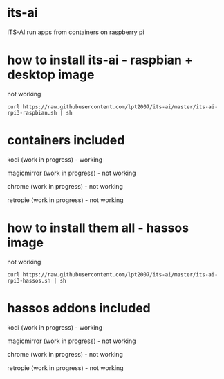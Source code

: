 # its-ai
ITS-AI run apps from containers on raspberry pi

# how to install its-ai - raspbian + desktop image
not working
```
curl https://raw.githubusercontent.com/lpt2007/its-ai/master/its-ai-rpi3-raspbian.sh | sh
```
# containers included
kodi (work in progress) - working

magicmirror (work in progress) - not working

chrome (work in progress) - not working

retropie (work in progress) - not working

# how to install them all - hassos image
not working
```
curl https://raw.githubusercontent.com/lpt2007/its-ai/master/its-ai-rpi3-hassos.sh | sh
```
# hassos addons included
kodi (work in progress) - working

magicmirror (work in progress) - not working

chrome (work in progress) - not working

retropie (work in progress) - not working
